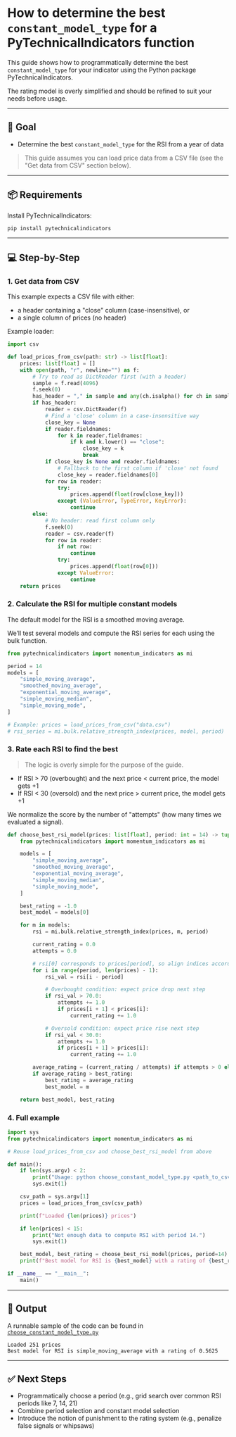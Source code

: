 # How to determine the best `constant_model_type` for a PyTechnicalIndicators function

This guide shows how to programmatically determine the best `constant_model_type` for your indicator using the Python package PyTechnicalIndicators.

The rating model is overly simplified and should be refined to suit your needs before usage.

---

## 🎯 Goal

- Determine the best `constant_model_type` for the RSI from a year of data

> This guide assumes you can load price data from a CSV file (see the "Get data from CSV" section below).

---

## 📦 Requirements

Install PyTechnicalIndicators:

```bash
pip install pytechnicalindicators
```

---

## 💻 Step-by-Step

### 1. Get data from CSV

This example expects a CSV file with either:

- a header containing a "close" column (case-insensitive), or
- a single column of prices (no header)

Example loader:

```python
import csv

def load_prices_from_csv(path: str) -> list[float]:
    prices: list[float] = []
    with open(path, "r", newline="") as f:
        # Try to read as DictReader first (with a header)
        sample = f.read(4096)
        f.seek(0)
        has_header = "," in sample and any(ch.isalpha() for ch in sample.splitlines()[0])
        if has_header:
            reader = csv.DictReader(f)
            # Find a 'close' column in a case-insensitive way
            close_key = None
            if reader.fieldnames:
                for k in reader.fieldnames:
                    if k and k.lower() == "close":
                        close_key = k
                        break
            if close_key is None and reader.fieldnames:
                # Fallback to the first column if 'close' not found
                close_key = reader.fieldnames[0]
            for row in reader:
                try:
                    prices.append(float(row[close_key]))
                except (ValueError, TypeError, KeyError):
                    continue
        else:
            # No header: read first column only
            f.seek(0)
            reader = csv.reader(f)
            for row in reader:
                if not row:
                    continue
                try:
                    prices.append(float(row[0]))
                except ValueError:
                    continue
    return prices
```

### 2. Calculate the RSI for multiple constant models

The default model for the RSI is a smoothed moving average.

We’ll test several models and compute the RSI series for each using the bulk function.

```python
from pytechnicalindicators import momentum_indicators as mi

period = 14
models = [
    "simple_moving_average",
    "smoothed_moving_average",
    "exponential_moving_average",
    "simple_moving_median",
    "simple_moving_mode",
]

# Example: prices = load_prices_from_csv("data.csv")
# rsi_series = mi.bulk.relative_strength_index(prices, model, period)
```

### 3. Rate each RSI to find the best

> The logic is overly simple for the purpose of the guide.

- If RSI > 70 (overbought) and the next price < current price, the model gets +1
- If RSI < 30 (oversold) and the next price > current price, the model gets +1

We normalize the score by the number of "attempts" (how many times we evaluated a signal).

```python
def choose_best_rsi_model(prices: list[float], period: int = 14) -> tuple[str, float]:
    from pytechnicalindicators import momentum_indicators as mi

    models = [
        "simple_moving_average",
        "smoothed_moving_average",
        "exponential_moving_average",
        "simple_moving_median",
        "simple_moving_mode",
    ]

    best_rating = -1.0
    best_model = models[0]

    for m in models:
        rsi = mi.bulk.relative_strength_index(prices, m, period)

        current_rating = 0.0
        attempts = 0.0

        # rsi[0] corresponds to prices[period], so align indices accordingly
        for i in range(period, len(prices) - 1):
            rsi_val = rsi[i - period]

            # Overbought condition: expect price drop next step
            if rsi_val > 70.0:
                attempts += 1.0
                if prices[i + 1] < prices[i]:
                    current_rating += 1.0

            # Oversold condition: expect price rise next step
            if rsi_val < 30.0:
                attempts += 1.0
                if prices[i + 1] > prices[i]:
                    current_rating += 1.0

        average_rating = (current_rating / attempts) if attempts > 0 else 0.0
        if average_rating > best_rating:
            best_rating = average_rating
            best_model = m

    return best_model, best_rating
```

### 4. Full example

```python
import sys
from pytechnicalindicators import momentum_indicators as mi

# Reuse load_prices_from_csv and choose_best_rsi_model from above

def main():
    if len(sys.argv) < 2:
        print("Usage: python choose_constant_model_type.py <path_to_csv>")
        sys.exit(1)

    csv_path = sys.argv[1]
    prices = load_prices_from_csv(csv_path)

    print(f"Loaded {len(prices)} prices")

    if len(prices) < 15:
        print("Not enough data to compute RSI with period 14.")
        sys.exit(1)

    best_model, best_rating = choose_best_rsi_model(prices, period=14)
    print(f"Best model for RSI is {best_model} with a rating of {best_rating}")

if __name__ == "__main__":
    main()
```

---

## 🧪 Output

A runnable sample of the code can be found in [`choose_constant_model_type.py`](https://github.com/chironmind/PyTechnicalIndicators-How-To-guides/blob/main/examples/choose_constant_model_type.py)

```text
Loaded 251 prices
Best model for RSI is simple_moving_average with a rating of 0.5625
```

---

## ✅ Next Steps

- Programmatically choose a period (e.g., grid search over common RSI periods like 7, 14, 21)
- Combine period selection and constant model selection
- Introduce the notion of punishment to the rating system (e.g., penalize false signals or whipsaws)


